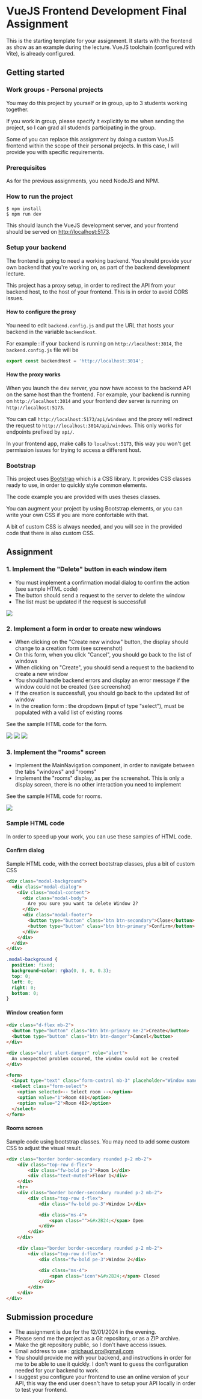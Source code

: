 # VueJS Frontend Development Final Assignment


This is the starting template for your assignment. It starts with the frontend
as show as an example during the lecture. VueJS toolchain (configured with Vite),
is already configured.


## Getting started 

### Work groups - Personal projects

You may do this project by yourself or in group, up to 3 students working together.

If you work in group, please specify it explicitly to me when sending the project, so I
can grad all studends participating in the group.

Some of you can replace this assignment by doing a custom VueJS frontend
within the scope of their personal projects. In this case, I will provide you with
specific requirements.

### Prerequisites

As for the previous assignments, you need NodeJS and NPM.

### How to run the project


```shell
$ npm install
$ npm run dev
```


This should launch the VueJS development server, and your frontend should be 
served on <http://localhost:5173>.

### Setup your backend

The frontend is going to need a working backend. You should provide your own
backend that you're working on, as part of the backend development lecture. 

This project has a proxy setup, in order to redirect the API from your backend host,
to the host of your frontend. This is in order to avoid CORS issues.

#### How to configure the proxy

You need to edit `backend.config.js` and put the URL that hosts your backend in the 
variable `backendHost`.

For example : if your backend is running on `http://localhost:3014`, the `backend.config.js` 
file will be 

```js
export const backendHost = 'http://localhost:3014';
```

#### How the proxy works

When you launch the dev server, you now have access to the backend API on the same host
than the frontend. For example, your backend is running on `http://localhost:3014` and 
your frontend dev server is running on `http://localhost:5173`.

You can call `http://localhost:5173/api/windows` and the proxy will redirect the request
to `http://localhost:3014/api/windows`. This only works for endpoints prefixed by `api/`.

In your frontend app, make calls to `localhost:5173`, this way you won't get
permission issues for trying to access a different host.

### Bootstrap

This project uses [Bootstrap](https://getbootstrap.com/docs/5.0/) which is a CSS library.
It provides CSS classes ready to use, in order to quickly style common elements.

The code example you are provided with uses theses classes. 

You can augment your project by using Bootstrap elements, or you can write your own CSS
if you are more confortable with that. 

A bit of custom CSS is always needed, and you will see in the provided code that there
is also custom CSS.

## Assignment

### 1. Implement the "Delete" button in each window item

- You must implement a confirmation modal dialog to confirm the action (see sample HTML code)
- The button should send a request to the server to delete the window
- The list must be updated if the request is successfull

![](./assets/imgs/Confirm%20dialog.png)

### 2. Implement a form in order to create new windows

- When clicking on the "Create new window" button, the display should change
  to a creation form (see screenshot)
- On this form, when you click "Cancel", you should go back to
  the list of windows
- When clicking on "Create", you should send a request to the backend to create a
  new window
- You should handle backend errors and display an error message if the window could
  not be created (see screenshot)
- If the creation is successfull, you should go back to the updated list of window
- In the creation form : the dropdown (input of type "select"), must be populated
  with a valid list of existing rooms

See the sample HTML code for the form.

![](./assets/imgs/Creation%20form%201.png)
![](./assets/imgs/Creation%20form%202.png)
![](./assets/imgs/Creation%20form%203.png)


### 3. Implement the "rooms" screen

- Implement the MainNavigation component, in order to navigate between the tabs
  "windows" and "rooms"
- Implement the "rooms" display, as per the screenshot. This is only a display
  screen, there is no other interaction you need to implement

See the sample HTML code for rooms.

![](./assets/imgs/Rooms%20screen.png)

### Sample HTML code

In order to speed up your work, you can use these samples of HTML code.

#### Confirm dialog 

Sample HTML code, with the correct bootstrap classes, plus a bit of custom CSS 

```html
<div class="modal-background">
  <div class="modal-dialog">
    <div class="modal-content">
      <div class="modal-body">
        Are you sure you want to delete Window 2?
      </div>
      <div class="modal-footer">
        <button type="button" class="btn btn-secondary">Close</button>
        <button type="button" class="btn btn-primary">Confirm</button>
      </div>
    </div>
  </div>
</div>
```

```css
.modal-background {
  position: fixed;
  background-color: rgba(0, 0, 0, 0.3);
  top: 0;
  left: 0;
  right: 0;
  bottom: 0;
}
```

#### Window creation form

```html
<div class="d-flex mb-2">
  <button type="button" class="btn btn-primary me-2">Create</button>
  <button type="button" class="btn btn-danger">Cancel</button>
</div>

<div class="alert alert-danger" role="alert">
  An unexpected problem occured, the window could not be created
</div>

<form>
  <input type="text" class="form-control mb-3" placeholder="Window name">
  <select class="form-select">
    <option selected>-- Select room --</option>
    <option value="1">Room 401</option>
    <option value="2">Room 402</option>
  </select>
</form> 
```

#### Rooms screen

Sample code using bootstrap classes. You may need to add some custom CSS to adjust the visual result.

```html
<div class="border border-secondary rounded p-2 mb-2">
    <div class="top-row d-flex">
        <div class="fw-bold pe-3">Room 1</div>
        <div class="text-muted">Floor 1</div>
    </div>
    <hr>
    <div class="border border-secondary rounded p-2 mb-2">
        <div class="top-row d-flex">
            <div class="fw-bold pe-3">Window 1</div>

            <div class="ms-4">
                <span class="">&#x2B24;</span> Open
            </div>
        </div>
    </div>

    <div class="border border-secondary rounded p-2 mb-2">
        <div class="top-row d-flex">
            <div class="fw-bold pe-3">Window 2</div>

            <div class="ms-4">
                <span class="icon">&#x2B24;</span> Closed
            </div>
        </div>
    </div>
</div>
```



## Submission procedure

- The assignment is due for the 12/01/2024 in the evening.
- Please send me the project as a Git repository, or as a ZIP archive.
- Make the git repository public, so I don't have access issues.
- Email address to use : qrichaud.pro@gmail.com
- You should provide me with your backend, and instructions in order for me to be able
  to use it quickly. I don't want to guess the configuration needed for your backend to work. 
- I suggest you configure your frontend to use an online version of your API, this way the end
  user doesn't have to setup your API locally in order to test your frontend.
